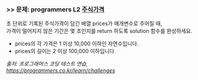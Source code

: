 ### >> 문제: programmers L2 [주식가격](https://programmers.co.kr/learn/courses/30/lessons/42584?language=java)

초 단위로 기록된 주식가격이 담긴 배열 prices가 매개변수로 주어질 때,  
가격이 떨어지지 않은 기간은 몇 초인지를 return 하도록 solution 함수를 완성하세요.  

- prices의 각 가격은 1 이상 10,000 이하인 자연수입니다.
- prices의 길이는 2 이상 100,000 이하입니다.

*출처: 프로그래머스 코딩 테스트 연습, https://programmers.co.kr/learn/challenges*